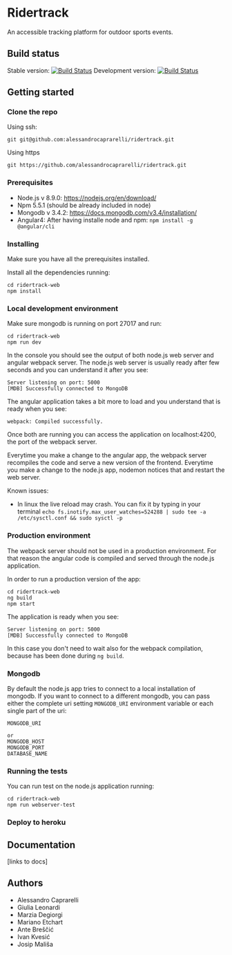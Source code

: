 # Ridertrack

An accessible tracking platform for outdoor sports events.

## Build status
Stable version: [![Build Status](https://travis-ci.org/alessandrocaprarelli/ridertrack.svg?branch=master)](https://travis-ci.org/alessandrocaprarelli/ridertrack) Development version: [![Build Status](https://travis-ci.org/alessandrocaprarelli/ridertrack.svg?branch=development)](https://travis-ci.org/alessandrocaprarelli/ridertrack)


## Getting started

### Clone the repo

Using ssh:
```
git git@github.com:alessandrocaprarelli/ridertrack.git
```

Using https
```
git https://github.com/alessandrocaprarelli/ridertrack.git
```

### Prerequisites
- Node.js v 8.9.0: https://nodejs.org/en/download/
- Npm 5.5.1 (should be already included in node)
- Mongodb v 3.4.2: https://docs.mongodb.com/v3.4/installation/
- Angular4: After having installe node and npm: `npm install -g @angular/cli`

### Installing
Make sure you have all the prerequisites installed.

Install all the dependencies running:
```
cd ridertrack-web
npm install
```

### Local development environment

Make sure mongodb is running on port 27017 and run:
```
cd ridertrack-web
npm run dev
```

In the console you should see the output of both node.js web server and angular webpack server.
The node.js web server is usually ready after few seconds and you can understand it after you see:
```
Server listening on port: 5000
[MDB] Successfully connected to MongoDB
```
The angular application takes a bit more to load and you understand that is ready when you see:
```
webpack: Compiled successfully.
```

Once both are running you can access the application on localhost:4200, the port of the webpack server.

Everytime you make a change to the angular app, the webpack server recompiles the code and serve a new version of the frontend.
Everytime you make a change to the node.js app, nodemon notices that and restart the web server.

Known issues:
- In linux the live reload may crash. You can fix it by typing in your terminal `echo fs.inotify.max_user_watches=524288 | sudo tee -a /etc/sysctl.conf && sudo sysctl -p`

### Production environment

The webpack server should not be used in a production environment.
For that reason the angular code is compiled and served through the node.js application.

In order to run a production version of the app:
```
cd ridertrack-web
ng build
npm start
```
The application is ready when you see:
```
Server listening on port: 5000
[MDB] Successfully connected to MongoDB
```

In this case you don't need to wait also for the webpack compilation, because has been done during `ng build`.

### Mongodb
By default the node.js app tries to connect to a local installation of mongodb.
If you want to connect to a different mongodb, you can pass either the complete uri setting `MONGODB_URI` environment variable or each single part of the uri:
```
MONGODB_URI

or
MONGODB_HOST
MONGODB_PORT
DATABASE_NAME
```

### Running the tests

You can run test on the node.js application running:
```
cd ridertrack-web
npm run webserver-test
```

### Deploy to heroku

## Documentation
[links to docs]
## Authors

- Alessandro Caprarelli
- Giulia Leonardi
- Marzia Degiorgi
- Mariano Etchart
- Ante Breščić
- Ivan Kvesić 
- Josip Mališa
